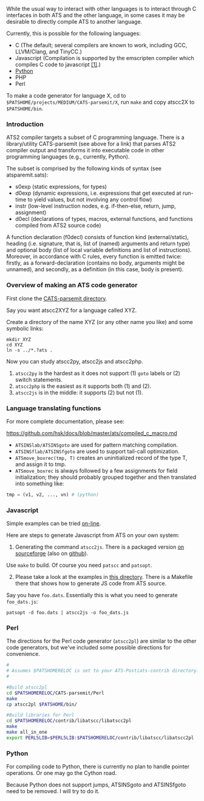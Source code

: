 While the usual way to interact with other languages is to interact through C interfaces in both ATS and the other language, in some cases it may be desirable to directly compile ATS to another language.

Currently, this is possible for the following languages:
* C (The default; several compilers are known to work, including GCC, LLVM/Clang, and TinyCC.)
* Javascript (Compilation is supported by the emscripten compiler which compiles C code to javascript [\[1\]][1].)
* [Python](https://github.com/githwxi/ATS-Postiats-contrib/tree/master/projects/MEDIUM/CATS-parsemit/Python)
* PHP
* Perl

To make a code generator for language X, cd to `$PATSHOME/projects/MEDIUM/CATS-parsemit/X`, run `make` and copy atscc2X to `$PATSHOME/bin`.

### Introduction

ATS2 compiler targets a subset of C programming language. There is a library/utility CATS-parsemit (see above for a link) that parses ATS2 compiler output and transforms it into executable code in other programming languages (e.g., currently, Python).

The subset is comprised by the following kinds of syntax (see atsparemit.sats):

* s0exp (static expressions, for types)
* d0exp (dynamic expressions, i.e. expressions that get executed at run-time to yield values, but not involving any control flow)
* instr (low-level instruction nodes, e.g. if-then-else, return, jump, assignment)
* d0ecl (declarations of types, macros, external functions, and functions compiled from ATS2 source code)

A function declaration (f0decl) consists of function kind (external/static), heading (i.e. signature, that is, list of (named) arguments and return type) and optional body (list of local variable definitions and list of instructions). Moreover, in accordance with C rules, every function is emitted twice: firstly, as a forward-declaration (contains no body, arguments might be unnamed), and secondly, as a definition (in this case, body is present).

### Overview of making an ATS code generator

First clone the [CATS-parsemit directory](https://github.com/githwxi/ATS-Postiats-contrib/tree/master/projects/MEDIUM/CATS-parsemit).

Say you want atscc2XYZ for a language called XYZ.

Create a directory of the name XYZ (or any other name you like) and some symbolic links:

```
mkdir XYZ
cd XYZ
ln -s ../*.?ats .
```

Now you can study atscc2py, atscc2js and atscc2php.

1.  `atscc2py` is the hardest as it does not support (1) `goto` labels or (2) switch statements.
2.  `atscc2php` is the easiest as it supports both (1) and (2).
3.  `atscc2js` is in the middle: it supports (2) but not (1).

### Language translating functions

For more complete documentation, please see:

https://github.com/hsk/docs/blob/master/ats/compiled_c_macro.md

* `ATSINSlab/ATSINSgoto` are used for pattern matching compilation.
* `ATSINSflab/ATSINSfgoto` are used to support tail-call optimization.
* `ATSmove_boxrec(tmp, T)` creates an uninitialized record of the type T, and
assign it to tmp.
* `ATSmove_boxrec` is always followed by a few assignments for field initialization;
they should probably grouped together and then translated into something like:
```python
tmp = (v1, v2, ..., vn) # (python)
```

### Javascript

Simple examples can be tried [on-line](http://www.ats-lang.org/SERVER/MYCODE/Patsoptaas_serve.php?mycode=hello).

Here are steps to generate Javascript from ATS on your own system:

1. Generating the command `atscc2js`. There is a packaged version [on sourceforge](http://sourceforge.net/p/ats2-lang-contrib/code/ci/master/tree/projects/ATSCC2JS/) (also on [github](https://github.com/githwxi/ATS-Postiats-contrib/tree/master/projects/MEDIUM/CATS-parsemit/JavaScript)).

  Use `make` to build. Of course you need `patscc` and `patsopt`.

2. Please take a look at the examples in [this directory](https://github.com/githwxi/ATS-Postiats-contrib/blob/master/projects/MEDIUM/CATS-parsemit/JavaScript/TEST). There is a Makefile there that shows how to generate JS code from ATS source.

  Say you have `foo.dats`. Essentially this is what you need to generate `foo_dats.js`:

  ```
  patsopt -d foo.dats | atscc2js -o foo_dats.js
  ```

### Perl

The directions for the Perl code generator (`atscc2pl`) are similar to the other code generators, but we've included some possible directions for convenience.

```sh
#
# Assumes $PATSHOMERELOC is set to your ATS-Postiats-contrib directory.
#

#Build atscc2pl
cd $PATSHOMERELOC/CATS-parsemit/Perl
make
cp atscc2pl $PATSHOME/bin/

#Build libraries for Perl
cd $PATSHOMERELOC/contrib/libatscc/libatscc2pl
make
make all_in_one
export PERL5LIB=$PERL5LIB:$PATSHOMERELOC/contrib/libatscc/libatscc2pl

```

### Python
For compiling code to Python, there is currently no plan to handle pointer operations.
Or one may go the Cython road.

Because Python does not support jumps, ATSINSgoto and ATSINSfgoto
need to be removed. I will try to do it.



[1]: https://groups.google.com/d/msg/ats-lang-users/WVje4zG4bKA/p-XulrfBFwIJ
